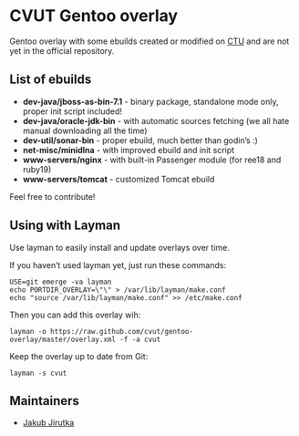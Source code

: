 CVUT Gentoo overlay
===================

Gentoo overlay with some ebuilds created or modified on [CTU](http://www.cvut.cz/) and are not yet in the official repository.


List of ebuilds
---------------

* **dev-java/jboss-as-bin-7.1** - binary package, standalone mode only, proper init script included!
* **dev-java/oracle-jdk-bin** - with automatic sources fetching (we all hate manual downloading all the time)
* **dev-util/sonar-bin** - proper ebuild, much better than godin’s :)
* **net-misc/minidlna** - with improved ebuild and init script
* **www-servers/nginx** - with built-in Passenger module (for ree18 and ruby19)
* **www-servers/tomcat** - customized Tomcat ebuild

Feel free to contribute!


Using with Layman
-----------------

Use layman to easily install and update overlays over time.

If you haven’t used layman yet, just run these commands:

	USE=git emerge -va layman
	echo PORTDIR_OVERLAY=\"\" > /var/lib/layman/make.conf
	echo "source /var/lib/layman/make.conf" >> /etc/make.conf


Then you can add this overlay wih:

	layman -o https://raw.github.com/cvut/gentoo-overlay/master/overlay.xml -f -a cvut

Keep the overlay up to date from Git:

	layman -s cvut


Maintainers
-----------

* [Jakub Jirutka](mailto:jirutjak@fit.cvut.cz)
